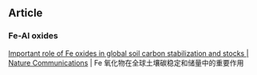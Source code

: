 
## Article

### Fe-Al oxides

[Important role of Fe oxides in global soil carbon stabilization and stocks | Nature Communications](https://www.nature.com/articles/s41467-024-54832-8) | Fe 氧化物在全球土壤碳稳定和储量中的重要作用